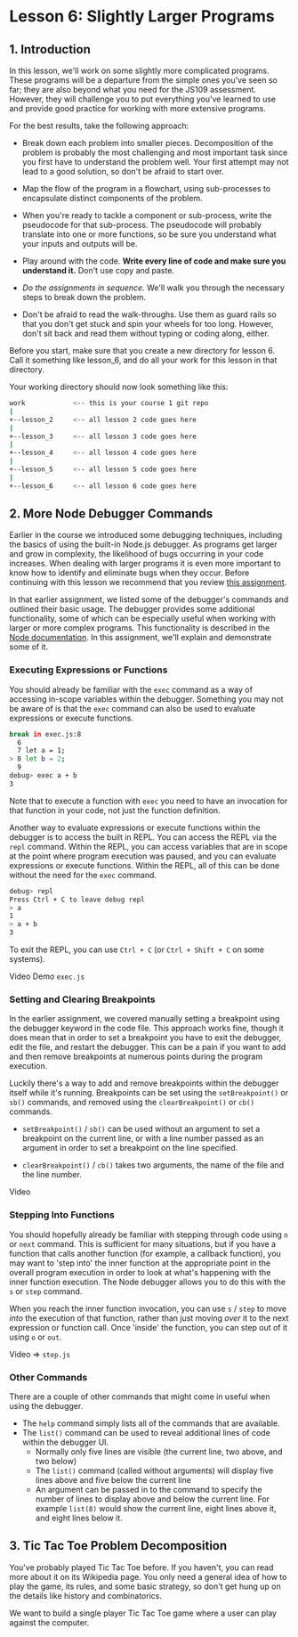 # Lesson 6: Slightly Larger Programs

## 1. Introduction

In this lesson, we'll work on some slightly more complicated programs. These programs will be a departure from the simple ones you've seen so far; they are also beyond what you need for the JS109 assessment. However, they will challenge you to put everything you've learned to use and provide good practice for working with more extensive programs.

For the best results, take the following approach:

* Break down each problem into smaller pieces. Decomposition of the problem is probably the most challenging and most important task since you first have to understand the problem well. Your first attempt may not lead to a good solution, so don't be afraid to start over.

* Map the flow of the program in a flowchart, using sub-processes to encapsulate distinct components of the problem.

* When you're ready to tackle a component or sub-process, write the pseudocode for that sub-process. The pseudocode will probably translate into one or more functions, so be sure you understand what your inputs and outputs will be.

* Play around with the code. **Write every line of code and make sure you understand it.** Don't use copy and paste.

* *Do the assignments in sequence.* We'll walk you through the necessary steps to break down the problem.

* Don't be afraid to read the walk-throughs. Use them as guard rails so that you don't get stuck and spin your wheels for too long. However, don't sit back and read them without typing or coding along, either.

Before you start, make sure that you create a new directory for lesson 6. Call it something like lesson_6, and do all your work for this lesson in that directory.

Your working directory should now look something like this:

```sh
work            <-- this is your course 1 git repo
|
+--lesson_2     <-- all lesson 2 code goes here
|
+--lesson_3     <-- all lesson 3 code goes here
|
+--lesson_4     <-- all lesson 4 code goes here
|
+--lesson_5     <-- all lesson 5 code goes here
|
+--lesson_6     <-- all lesson 6 code goes here
```

## 2. More Node Debugger Commands

Earlier in the course we introduced some debugging techniques, including the basics of using the built-in Node.js debugger. As programs get larger and grow in complexity, the likelihood of bugs occurring in your code increases. When dealing with larger programs it is even more important to know how to identify and eliminate bugs when they occur. Before continuing with this lesson we recommend that you review [this assignment](https://launchschool.com/lessons/64655364/assignments/3b953f14).

In that earlier assignment, we listed some of the debugger's commands and outlined their basic usage. The debugger provides some additional functionality, some of which can be especially useful when working with larger or more complex programs. This functionality is described in the [Node documentation](https://launchschool.com/lessons/64655364/assignments/3b953f14). In this assignment, we'll explain and demonstrate some of it.

### Executing Expressions or Functions

You should already be familiar with the `exec` command as a way of accessing in-scope variables within the debugger. Something you may not be aware of is that the `exec` command can also be used to evaluate expressions or execute functions.

```sh
break in exec.js:8
  6
  7 let a = 1;
> 8 let b = 2;
  9
debug> exec a + b
3
```

Note that to execute a function with `exec` you need to have an invocation for that function in your code, not just the function definition.

Another way to evaluate expressions or execute functions within the debugger is to access the built in REPL. You can access the REPL via the `repl` command. Within the REPL, you can access variables that are in scope at the point where program execution was paused, and you can evaluate expressions or execute functions. Within the REPL, all of this can be done without the need for the `exec` command.

```sh
debug> repl
Press Ctrl + C to leave debug repl
> a
1
> a + b
3
```

To exit the REPL, you can use `Ctrl + C` (or `Ctrl + Shift + C` on some systems).

Video Demo `exec.js`

### Setting and Clearing Breakpoints

In the earlier assignment, we covered manually setting a breakpoint using the debugger keyword in the code file. This approach works fine, though it does mean that in order to set a breakpoint you have to exit the debugger, edit the file, and restart the debugger. This can be a pain if you want to add and then remove breakpoints at numerous points during the program execution.

Luckily there's a way to add and remove breakpoints within the debugger itself while it's running. Breakpoints can be set using the `setBreakpoint()` or `sb()` commands, and removed using the `clearBreakpoint()` or `cb()` commands.

* `setBreakpoint()` / `sb()` can be used without an argument to set a breakpoint on the current line, or with a line number passed as an argument in order to set a breakpoint on the line specified.

* `clearBreakpoint()` / `cb()` takes two arguments, the name of the file and the line number.

Video

### Stepping Into Functions

You should hopefully already be familiar with stepping through code using `n` or `next` command. This is sufficient for many situations, but if you have a function that calls another function (for example, a callback function), you may want to 'step into' the inner function at the appropriate point in the overall program execution in order to look at what's happening with the inner function execution. The Node debugger allows you to do this with the `s` or `step` command.

When you reach the inner function invocation, you can use `s` / `step` to move *into* the execution of that function, rather than just moving *over* it to the next expression or function call. Once 'inside' the function, you can step out of it using `o` or `out`.

Video => `step.js`

### Other Commands

There are a couple of other commands that might come in useful when using the debugger.

* The `help` command simply lists all of the commands that are available.
* The `list()` command can be used to reveal additional lines of code within the debugger UI.
  * Normally only five lines are visible (the current line, two above, and two below)
  * The `list()` command (called without arguments) will display five lines above and five below the current line
  * An argument can be passed in to the command to specify the number of lines to display above and below the current line. For example `list(8)` would show the current line, eight lines above it, and eight lines below it.

## 3. Tic Tac Toe Problem Decomposition

You've probably played Tic Tac Toe before. If you haven't, you can read more about it on its Wikipedia page. You only need a general idea of how to play the game, its rules, and some basic strategy, so don't get hung up on the details like history and combinatorics.

We want to build a single player Tic Tac Toe game where a user can play against the computer.